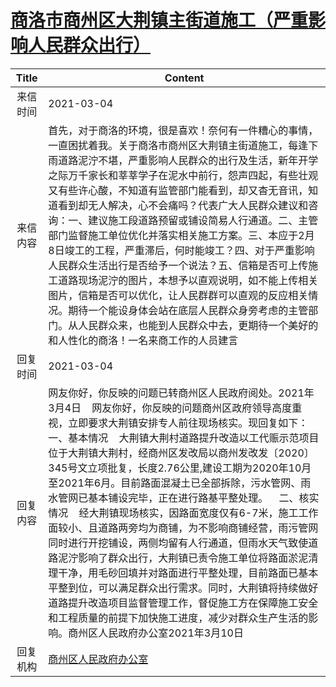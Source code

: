 # <a href="http://www.shangluo.gov.cn/zmhd/ldxxxx.jsp?urltype=leadermail.LeaderMailContentUrl&wbtreeid=1112&leadermailid=6986">商洛市商州区大荆镇主街道施工（严重影响人民群众出行）</a>
|Title|Content|
|:---:|---|
|来信时间|2021-03-04|
|来信内容|首先，对于商洛的环境，很是喜欢！奈何有一件糟心的事情，一直困扰着我。关于商洛市商州区大荆镇主街道施工，每逢下雨道路泥泞不堪，严重影响人民群众的出行及生活，新年开学之际万千家长和莘莘学子在泥水中前行，怨声四起，有些壮观又有些许心酸，不知道有监管部门能看到，却又杳无音讯，知道看到却无人解决，心不会痛吗？代表广大人民群众建议和咨询：一、建议施工段道路预留或铺设简易人行通道。二、主管部门监督施工单位优化并落实相关施工方案。三、本应于2月8日竣工的工程，严重滞后，何时能竣工？四、对于严重影响人民群众生活出行是否给予一个说法？五、信箱是否可上传施工道路现场泥泞的图片，本想予以直观说明，如不能上传相关图片，信箱是否可以优化，让人民群群可以直观的反应相关情况。期待一个能设身体会站在底层人民群众身旁考虑的主管部门。从人民群众来，也能到人民群众中去，更期待一个美好的和人性化的商洛！一名来商工作的人员建言|
|回复时间|2021-03-04|
|回复内容|网友你好，你反映的问题已转商州区人民政府阅处。2021年3月4日    网友你好，你反映的问题商州区政府领导高度重视，立即要求大荆镇安排专人前往现场核实。现回复如下：    一、基本情况    大荆镇大荆村道路提升改造以工代赈示范项目位于大荆镇大荆村，经商州区发改局以商州发改发〔2020〕345号文立项批复，长度2.76公里,建设工期为2020年10月至2021年6月。目前路面混凝土已全部拆除，污水管网、雨水管网已基本铺设完毕，正在进行路基平整处理。    二、核实情况    经大荆镇现场核实，因路面宽度仅有6-7米，施工工作面较小、且道路两旁均为商铺，为不影响商铺经营，雨污管网同时进行开挖铺设，两侧均留有人行通道，但雨水天气致使道路泥泞影响了群众出行，大荆镇已责令施工单位将路面淤泥清理干净，用毛砂回填并对路面进行平整处理，目前路面已基本平整到位，可以满足群众出行需求。同时，大荆镇将持续做好道路提升改造项目监督管理工作，督促施工方在保障施工安全和工程质量的前提下加快施工进度，减少对群众生产生活的影响。商州区人民政府办公室2021年3月10日|
|回复机构|<a href="../../categories/agencies/商州区人民政府办公室.md">商州区人民政府办公室</a>|